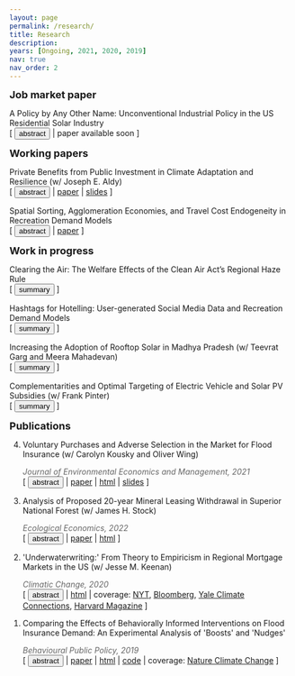 ```yaml
---
layout: page
permalink: /research/
title: Research
description: 
years: [Ongoing, 2021, 2020, 2019]
nav: true
nav_order: 2
---
```


<strong><font size = "4">Job market paper</font></strong>
<p style="margin-bottom:0"> A Policy by Any Other Name: Unconventional Industrial Policy in the US Residential Solar Industry</p>
<div class="buttonbar">[ <button class="button" onclick="button(&quot;abs7&quot;)">abstract</button> | paper available soon  ]</div>
<div class="popup" id="abs7" style="display: none;">Consumer subsidies are a common policy tool for supporting the adoption of clean, energy-efficient technologies. In addition to increasing take-up of new technologies, policymakers justify these programs as a means of stimulating infant industries, arguing that the presence of learning-by-doing and inter-firm knowledge spillovers incentivize entry. However, potential knowledge transfers reduce the incentives for firms to expand output and reduce costs by making cost reductions---in part---a public good. To evaluate this tradeoff, I estimate a dynamic structural model of the market for solar panel installations in California that endogenizes firms’ entry and exit decisions and allows for learning-by-doing with incomplete spillovers. I estimate that a 1<span>&#37;</span> increase in a firm’s experience as measured by cumulative production leads to a 0.7<span>&#37;</span> reduction in installation-specific costs and that learning spills over across firms. Counterfactual analysis reveals that existing consumer subsidy programs increased installer entry by 9<span>&#37;</span>, indicating that industry cost reductions outweigh the decrease in firms' incentives to reduce costs by expanding output. While consumer subsidies may be effective at increasing industry size, standard industrial policies such as entry subsidies likely provide greater welfare gains.</div>

<strong><font size = "4">Working papers</font></strong>
<p style="margin-bottom:0">Private Benefits from Public Investment in Climate Adaptation and Resilience (w/ Joseph E. Aldy)</p>
<div class="buttonbar">[ <button class="button" onclick="button(&quot;abs6&quot;)">abstract</button> | <a href="/assets/pdf/papers/BradtAldy_ClimateAdaptation_230714.pdf" target="_blank">paper</a>  | <a href="/assets/pdf/slides/bradt_aldy_nber_2023.pdf" target="_blank">slides</a> ]</div>
<div class="popup" id="abs6" style="display: none;">Flood protection infrastructure investments, such as Army Corps of Engineer levees, can enhance resilience to flood risks amplified by climate change. We estimate the benefits from levees by exploiting repeat residential property transactions. In areas protected by levees, home values increase 3 percent. Levees impose adverse spillover flood risks to nearby areas that reduce affected home values by 1 percent. Capitalized benefits in protected areas are progressive, but adverse spillover impacts are regressive. While there is little variation across race in capitalized benefits at levee construction, racial sorting occurs post-construction. Capitalized residential property benefits do not exceed levee construction costs.</div>

<p style="margin-bottom:0">Spatial Sorting, Agglomeration Economies, and Travel Cost Endogeneity in Recreation Demand Models</p>
<div class="buttonbar">[ <button class="button" onclick="button(&quot;abs5&quot;)">abstract</button> | <a href="/assets/pdf/papers/Bradt_RecDemandEndogeneity_220610.pdf" target="_blank">paper</a> ]</div>
<div class="popup" id="abs5" style="display: none;">Conventional recreation demand models assume that travel cost is exogenously determined. In reality, the costs individuals face when choosing which recreation site to visit are the result of a spatial sorting equilibrium, in which access to outdoor recreation sites and the environmental amenities to which they provide access may play a role. I explore the bias introduced by ignoring the potential for travel cost endogeneity in conventional recreation demand models and provide an instrumental variables approach to accounting for this endogeneity. I demonstrate the importance of accounting for the spatial non-uniformity of recreation sites and residences in a series of numerical simulations, finding that the instrumental variables approach ensures coverage of true parameter values. I implement the approach in a nationwide model of demand for overnight campground reservations as a function of price, water quality, and other observable site attributes. I find that not correcting for travel cost endogeneity via the instrumental variables approach nearly doubles estimates of consumers willingness-to-pay for improvements in water quality. This highlights the importance of relaxing the assumption of exogenous travel costs in real world applications.</div>

<strong><font size = "4">Work in progress</font></strong>
<p style="margin-bottom:0">Clearing the Air: The Welfare Effects of the Clean Air Act’s Regional Haze Rule</p>
<div class="buttonbar">[ <button class="button" onclick="button(&quot;desc1&quot;)">summary</button> ]</div>
<div class="popup" id="desc1" style="display: none;">The US Environmental Protection Agency promulgated the Regional Haze Rule under Section 169A of the Clean Air Act in 1999 to decrease haze and protect visibility in national parks and wilderness areas.  I provide empirical evidence of the causal effect of the Regional Haze Rule on air pollution using a regression discontinuity design.  I am in the process of translating this estimate into a corresponding welfare impact using a nationwide model of recreation demand and estimates of the health effects of harmful air pollutants.</div>

<p style="margin-bottom:0">Hashtags for Hotelling: User-generated Social Media Data and Recreation Demand Models</p>
<div class="buttonbar">[ <button class="button" onclick="button(&quot;desc2&quot;)">summary</button> ]</div>
<div class="popup" id="desc2" style="display: none;">Recreation demand estimation is a common tool in the literature examining willingness-to-pay for changes to non-market, environmental amenities such as water or air quality.  Due to data requirements, applications of this method have mostly relied on small-scale, on-site survey data.  I demonstrate the potential for contemporary, user-generated data to increase the scale and scope of recreation demand applications.</div>

<p style="margin-bottom:0">Increasing the Adoption of Rooftop Solar in Madhya Pradesh (w/ Teevrat Garg and Meera Mahadevan)</p>
<div class="buttonbar">[ <button class="button" onclick="button(&quot;desc3&quot;)">summary</button> ]</div>
<div class="popup" id="desc3" style="display: none;">We are in the process of developing a randomized control trial in the Indian state of Madhya Pradesh that targets different interventions to increase household adoption of rooftop solar photovoltaics.  We aim to shed light on different barriers to solar adoption in a novel setting.</div>

<p style="margin-bottom:0">Complementarities and Optimal Targeting of Electric Vehicle and Solar PV Subsidies (w/ Frank Pinter)</p>
<div class="buttonbar">[ <button class="button" onclick="button(&quot;desc4&quot;)">summary</button> ]</div>
<div class="popup" id="desc4" style="display: none;">A complementarity exists between electric vehicles (EV) and distributed solar photovoltaics (PV) due to the ability to use excess solar-generated electricity to charge vehicle batteries.  Generous subsidy programs incentivizing the adoption of each technology overlap in many jurisdictions.  We empirically document the complementarity between EV and PV adoption in California and examine the implications of this complementarity for optimal subsidy design.  Of particular concern is the potential for overlapping subsidies to increase the number of inframarginal households taking up each policy.  We plan to develop and estimate a structural model for EV and PV adoption and use this model to quantify welfare losses from sub-optimal policy targeting.</div>

<strong><font size = "4">Publications</font></strong>
<ol reversed class="bracket">
<li><p style="margin-bottom:0">Voluntary Purchases and Adverse Selection in the Market for Flood Insurance (w/ Carolyn Kousky and Oliver Wing)</p>
<p style="margin-bottom:0; color:#666"><em>Journal of Environmental Economics and Management, 2021</em></p>
<div class="buttonbar">[ <button class="button" onclick="button(&quot;abs4&quot;)">abstract</button> | <a href="/assets/pdf/papers/bradt_kousky_wing_2021.pdf" target="_blank">paper</a> | <a href="https://doi.org/10.1016/j.jeem.2021.102515" target="_blank">html</a> | <a href="/assets/pdf/slides/Bradt_FSFworkshop_Feb21.pdf" target="_blank">slides</a> ]</div>
<div class="popup" id="abs4" style="display: none;">Flood-related events are the most damaging natural hazard in the United States, yet many households at risk do not have flood insurance. Using detailed policy- and claims-level data from the National Flood Insurance Program (NFIP), we conduct a holistic analysis of the market for publicly provided flood insurance in the U.S., focusing on not only high-risk areas subject to an incomplete mandate requiring the purchase of insurance, but also lower risk areas where no such mandate exists. We are able to better understand determinants of demand for insurance in a setting with voluntary purchase and low take-up and therefore provide a more complete analysis of the market for flood insurance in the U.S. than previous work. In addition to exploring correlates of demand for flood insurance, this paper provides quasi-experimental estimates of households’ willingness-to-pay for flood insurance and finds strong evidence to suggest the NFIP failing to utilize full information on flood risk leads to adverse selection in the program.</div>
</li>

<li><p style="margin-bottom:0">Analysis of Proposed 20-year Mineral Leasing Withdrawal in Superior National Forest (w/ James H. Stock)</p>
<p style="margin-bottom:0; color:#666"><em>Ecological Economics, 2022</em></p>
<div class="buttonbar">[ <button class="button" onclick="button(&quot;abs3&quot;)">abstract</button> | <a href="/assets/pdf/papers/stock_bradt_2020.pdf" target="_blank">paper</a>  | <a href="https://doi.org/10.1016/j.ecolecon.2020.106663" target="_blank">html</a> ]</div>
<div class="popup" id="abs3" style="display: none;">The Rainy River Watershed on the Superior National Forest is home to the Boundary Waters Canoe Area Wilderness (BWCAW). It also contains deposits of copper, nickel, and trace metals, and copper-nickel mining has been proposed adjacent to and upstream of the BWCAW. In 2017, the US Department of Agriculture proposed withdrawing land in the Rainy River Watershed within the Superior National Forest from mineral leasing, a position it reversed in 2018. These developments highlight the potential tradeoff between economic benefits from mining and concerns about its negative economic consequences for the local recreational and amenity-based economy. Previous studies of mining in the Superior National Forest focus on static effects on a single industry (e.g., mining) at some unspecified point over a medium-run horizon. We draw on these studies and the economics literature to provide a unified analysis of the effect of the proposed mining development on income and employment over time. Our results suggest that the proposed mining would lead to a boom-bust cycle that is typical of resource extraction economies, exacerbated by the likely negative effect on the recreation industry.</div>
</li>

<li><p style="margin-bottom:0">'Underwaterwriting:' From Theory to Empiricism in Regional Mortgage Markets in the US (w/ Jesse M. Keenan)</p>
<p style="margin-bottom:0; color:#666"><em>Climatic Change, 2020</em></p>
<div class="buttonbar">[ <button class="button" onclick="button(&quot;abs2&quot;)">abstract</button> | <a href="https://doi.org/10.1007/s10584-020-02734-1" target="_blank">html</a> | coverage: <a href="https://www.nytimes.com/2020/06/19/climate/climate-seas-30-year-mortgage.html" target="_blank">NYT</a>, <a href="https://www.bloomberg.com/news/articles/2020-06-26/lenders-with-the-best-climate-data-will-be-in-a-position-to-discriminate?embedded-checkout=true" target="_blank">Bloomberg</a>, <a href="https://yaleclimateconnections.org/2020/09/mortgage-lenders-face-increasing-risks-from-sea-level-rise/" target="_blank">Yale Climate Connections</a>, <a href="https://www.harvardmagazine.com/2020/07/coastal-banks-are-selling-off-mortgages-threatened-by-rising-seas" target="_blank">Harvard Magazine</a> ]</div>
<div class="popup" id="abs2" style="display: none;">This article provides the theoretical foundation for the concept of "Underwaterwriting," which can be understood as various informational and institutional limitations related to environmental exposure and climate change impacts—specifically flooding and sea level rise inundation—shaping firm participation in mortgage markets. Underwaterwriting suggests that the unevenness of scientific knowledge and local soft information, as well as the institutional barriers for the utilization of that information, could result in determinations of risk that may not accurately reflect long-term asset performance or credit loss. These informational asymmetries may result in assignments of risk that reflect a degree of arbitrariness or inaccuracy that may operate to strand assets and shed or increase market share in ways that are inefficient and may otherwise lead to negative public externalities. Consistent with this theory, this article provides evidence that concentrated local lenders are transferring risk in high-risk coastal geographies in the Southeast Atlantic and Gulf Coasts (U.S.) through increased securitization of mortgages. These findings provide an impetus for supporting more robust analysis of climate-risk in light of forthcoming accounting rules that require an upfront accounting of forward-looking credit losses.</div>
</li>

<li><p style="margin-bottom:0">Comparing the Effects of Behaviorally Informed Interventions on Flood Insurance Demand: An Experimental Analysis of 'Boosts' and 'Nudges'</p>
<p style="margin-bottom:0; color:#666"><em>Behavioural Public Policy, 2019</em></p>
<div class="buttonbar">[ <button class="button" onclick="button(&quot;abs1&quot;)">abstract</button> | <a href="assets/pdf/papers/bradt_bpp_2019.pdf" target="_blank">paper</a> | <a href="https://doi.org/10.1017/bpp.2019.31" target="_blank">html</a> | <a href="https://github.com/jtbradt/flood-insurance-bpp" target="_blank">code</a> | coverage: <a href="https://www.nature.com/articles/s41558-019-0654-y" target="_blank">Nature Climate Change</a> ]</div>
<div class="popup" id="abs1" style="display: none;">This paper compares the effects of two types of behaviorally informed policy – nudges and boosts – that are designed to increase consumer demand for insurance against low-probability, high-consequence events. Using previous findings in the behavioral sciences literature, this paper constructs and implements two nudges (an ‘informational’ and an ‘affective’ nudge) and a statistical numeracy boost and then elicits individual risk beliefs and demand for flood insurance using a contingent valuation survey of 331 participants recruited from an online labor pool. Using a two-limit Tobit model to estimate willingness to pay (WTP) for flood insurance, this paper finds that the affective and informational nudges result in increases in WTP for flood insurance of roughly <span>&#36;</span>21/month and <span>&#36;</span>11/month relative to the boost, respectively. Taken together, the findings of this paper suggest that nudges are the more effective behaviorally informed policy in this setting, particularly when the nudge design targets the affect and availability heuristics; however, additional research is necessary to establish sufficient conditions for this conclusion.</div>
</li>
</ol>

<script>
function button(id) {
  var x = document.getElementById(id);
  var ids = ["abs1", "abs2", "abs3", "abs4", "abs5", "abs6", "abs7", "desc1", "desc2", "desc3", "desc4"];
  for(var i = 0; i < ids.length; i++) {
    var item = ids[i];
    if (item != id) {
      document.getElementById(item).style.display = "none";
    } else {
      if (x.style.display === "none") {
        x.style.display = "block"
      } else {
        x.style.display = "none";
      }
    }
  }	
}
</script> 

<script>
document.querySelectorAll('.bracket')
  .forEach(list => {
    const c = list.querySelectorAll('li').length + 1;
    list.style.counterReset = `list ${c}`;
  });
</script>